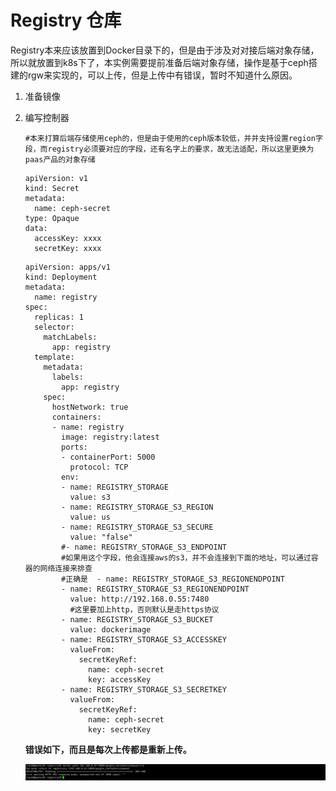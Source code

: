 # Registry 仓库

Registry本来应该放置到Docker目录下的，但是由于涉及对对接后端对象存储，所以就放置到k8s下了，本实例需要提前准备后端对象存储，操作是基于ceph搭建的rgw来实现的，可以上传，但是上传中有错误，暂时不知道什么原因。

1. 准备镜像

2. 编写控制器

   ```
   #本来打算后端存储使用ceph的，但是由于使用的ceph版本较低，并并支持设置region字段，而registry必须要对应的字段，还有名字上的要求，故无法适配，所以这里更换为paas产品的对象存储
   ```

   ```
   apiVersion: v1
   kind: Secret
   metadata:
     name: ceph-secret
   type: Opaque
   data:
     accessKey: xxxx
     secretKey: xxxx
   
   ```

   ```
   apiVersion: apps/v1
   kind: Deployment
   metadata:
     name: registry
   spec:
     replicas: 1
     selector:
       matchLabels:
         app: registry
     template:
       metadata:
         labels:
           app: registry
       spec:
         hostNetwork: true
         containers:
         - name: registry
           image: registry:latest
           ports:
           - containerPort: 5000
             protocol: TCP
           env:
           - name: REGISTRY_STORAGE
             value: s3
           - name: REGISTRY_STORAGE_S3_REGION
             value: us 
           - name: REGISTRY_STORAGE_S3_SECURE
             value: "false"
           #- name: REGISTRY_STORAGE_S3_ENDPOINT
           #如果用这个字段，他会连接aws的s3，并不会连接到下面的地址，可以通过容器的网络连接来排查
           #正确是  - name: REGISTRY_STORAGE_S3_REGIONENDPOINT
           - name: REGISTRY_STORAGE_S3_REGIONENDPOINT
             value: http://192.168.0.55:7480
             #这里要加上http，否则默认是走https协议
           - name: REGISTRY_STORAGE_S3_BUCKET
             value: dockerimage
           - name: REGISTRY_STORAGE_S3_ACCESSKEY
             valueFrom:
               secretKeyRef:
                 name: ceph-secret
                 key: accessKey
           - name: REGISTRY_STORAGE_S3_SECRETKEY
             valueFrom:
               secretKeyRef:
                 name: ceph-secret
                 key: secretKey
   ```
   
   **错误如下，而且是每次上传都是重新上传。**
   
   ![image-20231213150023961](.Registry/image-20231213150023961.png)



